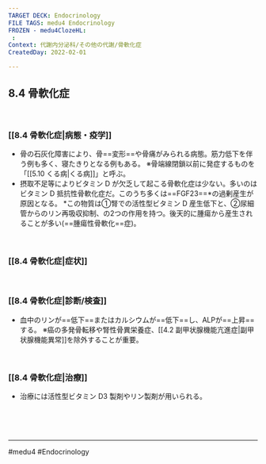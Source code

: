 ```yaml
---
TARGET DECK: Endocrinology
FILE TAGS: medu4 Endocrinology
FROZEN - medu4ClozeHL:
 : 
Context: 代謝内分泌科/その他の代謝/骨軟化症
CreatedDay: 2022-02-01

---
```


## 8.4 骨軟化症

<br>

### [[8.4 骨軟化症|病態・疫学]]
* 骨の石灰化障害により、骨==変形==や骨痛がみられる病態。筋力低下を伴う例も多く、寝たきりとなる例もある。
 ※骨端線閉鎖以前に発症するものを「[[5.10 くる病|くる病]]」と呼ぶ。
* 摂取不足等によりビタミン D が欠乏して起こる骨軟化症は少ない。多いのはビタミン D 抵抗性骨軟化症だ。このうち多くは==FGF23==\*の過剰産生が原因となる。 
\*この物質は①腎での活性型ビタミン D 産生低下と、②尿細管からのリン再吸収抑制、の2つの作用を持つ。後天的に腫瘍から産生されることが多い(==腫瘍性骨軟化==症)。
<!--ID: 1643709295417-->




<br>

### [[8.4 骨軟化症|症状]]


<br>

### [[8.4 骨軟化症|診断/検査]]
* 血中のリンが==低下==またはカルシウムが==低下==し、ALPが==上昇==する。
※癌の多発骨転移や腎性骨異栄養症、[[4.2 副甲状腺機能亢進症|副甲状腺機能異常]]を除外することが重要。
<!--ID: 1643709295423-->




<br>

### [[8.4 骨軟化症|治療]]
* 治療には活性型ビタミン D3 製剤やリン製剤が用いられる。
 

<br><br><br>

---
#medu4 #Endocrinology 
